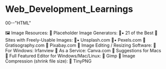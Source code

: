 # Web_Development_Learnings
00--"HTML"

🖼️ Image Resources:
 🔲 Placeholder Image Generators:
🔗▪️  21 of the Best
 🔲 Sites with Freely-Usable Images:
🔗▪️  Unsplash.com
🔗▪️  Pexels.com
🔗 Gratisography.com
🔗 Pixabay.com
 🔲 Image Editing / Resizing Software:
🔗 For Windows: Irfanview
🔗 As a Service: Canva.com
🔗 Suggestions for Macs
 🔲 Full Featured Editor for Windows/Mac/Linux:
🔗 Gimp
 🔲 Image Compression (shrink file size):
🔗 TinyPNG
